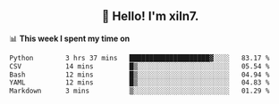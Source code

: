 <h2 align="center">👋 Hello! I'm xiln7.</h2>

📊 **This week I spent my time on**
<!--START_SECTION:waka-->

```txt
Python        3 hrs 37 mins   ████████████████████▓░░░░   83.17 %
CSV           14 mins         █▒░░░░░░░░░░░░░░░░░░░░░░░   05.54 %
Bash          12 mins         █▒░░░░░░░░░░░░░░░░░░░░░░░   04.94 %
YAML          12 mins         █▒░░░░░░░░░░░░░░░░░░░░░░░   04.83 %
Markdown      3 mins          ▒░░░░░░░░░░░░░░░░░░░░░░░░   01.29 %
```

<!--END_SECTION:waka-->


